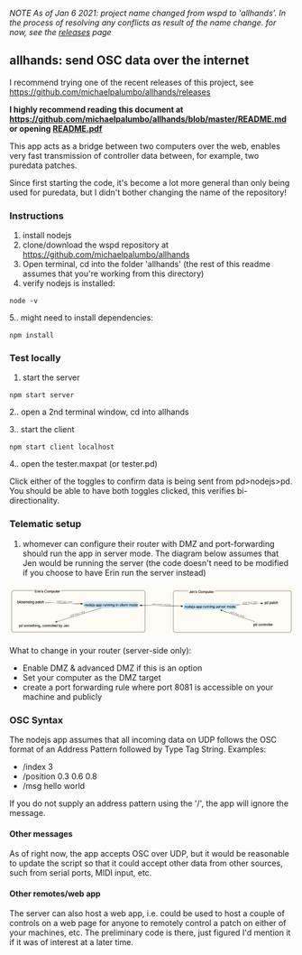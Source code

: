*NOTE As of Jan 6 2021: project name changed from wspd to 'allhands'. In the process of resolving any conflicts as result of the name change. for now, see the [releases](https://github.com/michaelpalumbo/allhands/releases) page*

## allhands: send OSC data over the internet
I recommend trying one of the recent releases of this project, see https://github.com/michaelpalumbo/allhands/releases

**I highly recommend reading this document at https://github.com/michaelpalumbo/allhands/blob/master/README.md or opening [README.pdf](readme.pdf)**

This app acts as a bridge between two computers over the web, enables very fast transmission of controller data between, for example, two puredata patches. 

Since first starting the code, it's become a lot more general than only being used for puredata, but I didn't bother changing the name of the repository!


### Instructions
1. install nodejs
2. clone/download the wspd repository at https://github.com/michaelpalumbo/allhands
3. Open terminal, cd into the folder 'allhands' (the rest of this readme assumes that you're working from this directory) 
4. verify nodejs is installed:

```shell
node -v
```
5.. might need to install dependencies:

```shell
npm install
```
### Test locally
1. start the server

```shell
npm start server
```

2.. open a 2nd terminal window, cd into allhands

3.. start the client

```shell
npm start client localhost
```

4.. open the tester.maxpat (or tester.pd)

Click either of the toggles to confirm data is being sent from pd>nodejs>pd. You should be able to have both toggles clicked, this verifies bi-directionality. 

### Telematic setup

1. whomever can configure their router with DMZ and port-forwarding should run the app in server mode. The diagram below assumes that Jen would be running the server (the code doesn't need to be modified if you choose to have Erin run the server instead)

![](wspd_schema_v2.png)

What to change in your router (server-side only):

- Enable DMZ & advanced DMZ if this is an option
- Set your computer as the DMZ target
- create a port forwarding rule where port 8081 is accessible on your machine and publicly

### OSC Syntax
The nodejs app assumes that all incoming data on UDP follows the OSC format of an Address Pattern followed by Type Tag String. Examples:

- /index 3
- /position 0.3 0.6 0.8
- /msg hello world

If you do not supply an address pattern using the '/', the app will ignore the message. 

#### Other messages
As of right now, the app accepts OSC over UDP, but it would be reasonable to update the script so that it could accept other data from other sources, such from serial ports, MIDI input, etc. 

#### Other remotes/web app
The server can also host a web app, i.e. could be used to host a couple of controls on a web page for anyone to remotely control a patch on either of your machines, etc. The preliminary code is there, just figured I'd mention it if it was of interest at a later time. 
